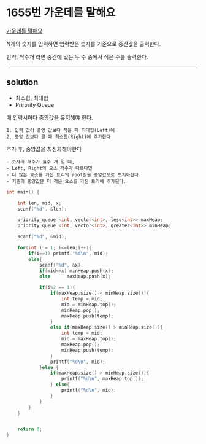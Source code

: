 # 1655번 가운데를 말해요

[가운데를 말해요](https://www.acmicpc.net/problem/1655)

N개의 숫자를 입력하면 입력받은 숫자를 기준으로 중간값을 출력한다.

만약, 짝수개 라면 중간에 있는 두 수 중에서 작은 수를 출력한다.

---

## solution

- 최소힙, 최대힙
- Prirority Queue

매 입력시마다 중앙값을 유지해야 한다.

	1. 입력 값이 중앙 값보다 작을 때 최대힙(Left)에
	2. 중앙 값보다 클 때 최소힙(Right)에 추가한다.

추가 후, 중앙값을 최신화해야한다

	- 숫자의 개수가 홀수 개 일 때,
	- Left, Right의 요소 개수가 다르다면
	- 더 많은 요소를 가진 트리의 root값을 중앙값으로 초기화한다.
	- 기존의 중앙값은 더 적은 요소를 가진 트리에 추가된다.









```C
int main() {

    int len, mid, x;
    scanf("%d", &len);

    priority_queue <int, vector<int>, less<int>> maxHeap;
    priority_queue <int, vector<int>, greater<int>> minHeap;

    scanf("%d", &mid);

    for(int i = 1; i<=len;i++){
        if(i==1) printf("%d\n", mid);
        else{
            scanf("%d", &x);
            if(mid<=x) minHeap.push(x);
            else      maxHeap.push(x);

            if(i%2 == 1){
                if(maxHeap.size() < minHeap.size()){
                    int temp = mid;
                    mid = minHeap.top();
                    minHeap.pop();
                    maxHeap.push(temp);
                }
                else if(maxHeap.size() > minHeap.size()){
                    int temp = mid;
                    mid = maxHeap.top();
                    maxHeap.pop();
                    minHeap.push(temp);
                }
                printf("%d\n", mid);
            }else {
                if(maxHeap.size() > minHeap.size()){
                    printf("%d\n", maxHeap.top());
                } else{
                    printf("%d\n", mid);
                }
            }
        }
    }


    return 0;
}
```
